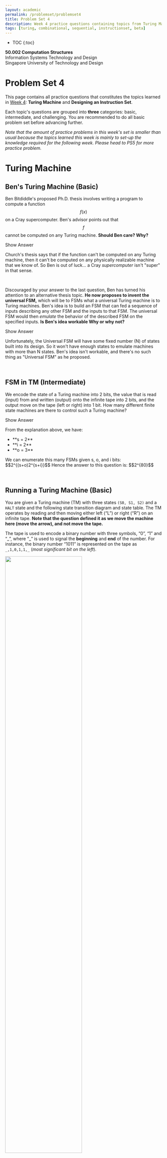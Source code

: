 ```yaml
---
layout: academic
permalink: /problemset/problemset4
title: Problem Set 4
description: Week 4 practice questions containing topics from Turing Machine and ISA
tags: [turing, combinational, sequential, instructionset, beta]
---
```



* TOC
{:toc}

**50.002 Computation Structures**
<br>
Information Systems Technology and Design
<br>
Singapore University of Technology and Design

# Problem Set 4

This page contains all practice questions that constitutes the topics learned in <ins>Week 4</ins>:  **Turing Machine** and **Designing an Instruction Set**. 

Each topic's questions are grouped into **three** categories: basic, intermediate, and challenging. You are recommended to do all basic problem set before advancing further. 

*Note that the amount of practice problems in this week's set is smaller than usual because the topics learned this week is mainly to set-up the knowledge required for the following week. Please head to PS5 for more practice problem.* 


# Turing Machine

## Ben's Turing Machine (Basic)

  
Ben Bitdiddle's proposed Ph.D. thesis involves writing a program to compute a function $$f(x)$$ on a Cray supercomputer. Ben's advisor points out that $$f$$ cannot be computed on any Turing machine. **Should Ben care? Why?**


<div cursor="pointer" class="collapsible">Show Answer</div><div class="content_answer"><p>
Church's thesis says that if the function can't be computed on any Turing machine, then it can't be computed on any physically realizable machine that we know of. So Ben is out of luck... a Cray <i>supercomputer</i> isn't "super" in that sense.
</p></div><br>
  
  

Discouraged by your answer to the last question, Ben has turned his attention to an alternative thesis topic. **He now proposes to invent the universal FSM,** which will be to FSMs what a universal Turing machine is to Turing machines. Ben's idea is to build an FSM that can fed a sequence of inputs describing any other FSM and the inputs to that FSM. The universal FSM would then *emulate* the behavior of the described FSM on the specified inputs. **Is Ben's idea workable Why or why not?**



<div cursor="pointer" class="collapsible">Show Answer</div><div class="content_answer"><p>
Unfortunately, the Universal FSM will have some fixed number (N) of states built into its design. So it won't have enough states to emulate machines with more than N states. Ben's idea isn't workable, and there's no such thing as "Universal FSM" as he proposed.
</p></div><br>
  


## FSM in TM (Intermediate)
We encode the state of a Turing machine into 2 bits, the value that is read (input) from and written (output) onto the infinite tape into 2 bits, and the output move on the tape (left or right) into 1 bit. How many different finite state machines are there to control such a Turing machine? 


<div cursor="pointer" class="collapsible">Show Answer</div><div class="content_answer"><p>
From the explanation above, we have:
<ul>
<li> **s = 2**</li>
<li> **i = 2**</li>
<li> **o = 3**</li>
</ul>
We can enumerate this many FSMs given s, o, and i bits: $$2^{(s+o)2^{s+i}}$$ 
Hence the answer to this question is: $$2^{80}$$
</p></div><br>




## Running a Turing Machine (Basic)

You are given a Turing machine (TM) with three states `(S0, S1, S2)` and a `HALT` state and the following state transition diagram and state table. The TM operates by reading and then moving either left (“L”) or right (“R”) on an infinite tape. **Note that the question defined it as we move the machine here (move the arrow), and not move the tape.**

The tape is used to encode a binary number with three symbols, “0”, “1” and “\_”, where “\_” is used to signal the **beginning** and **end** of the number. For instance, the binary number “1011” is represented on the tape as `_,1,0,1,1,_` (*most significant bit on the left*).

<img src="https://dropbox.com/s/4s0rvpzhm6twih9/tmqns.png?raw=1" style="width: 70%;" >


If the tape is in the initial configuration `_,1,0,1,1,_`:
* and the Turing machine starts in **state `S0`**, 
* reading at the tape position of the `0`, 

...what is the state transition sequence that the machine is going to execute (including the start state S0) until it meets a `HALT`?


<div cursor="pointer" class="collapsible">Show Answer</div><div class="content_answer"><p>
Answering this is none other than executing the Turing Machine with the  given tape <code>_,1,0,1,1,_</code> and initial state <code>`S0`</code>, with the machine reading the tape at the <code>0</code>.
<br><br>
The sequences of the states until <code>HALT</code> is met is:
<code>S0, S0, S0, S0, S1, S1, S1, S2, S2, S2, HALT</code>
</p></div><br>

What is the **final configuration** of the tape after the TM has halted and **what does the TM do**?


<div cursor="pointer" class="collapsible">Show Answer</div><div class="content_answer"><p>
The final tape configuration is: <code>_,1,1,0,0,_</code>  It is obvious that the TM adds <code>1</code> to the input number.
</p></div><br>

## Edge Detector Machine (Intermediate)

The figure below shows a particular tape state *before* and *after* a Turing Machine that does *edge detection* is executed for 12 steps (12 clock cycles). 

Indicate **which of the following Turing Machine specification** [A], [B], [C], [D], [E] shown below is/are able to produce the "after" tape state *in exactly 12 cycles.

<img src="https://dropbox.com/s/isangqp3fexcao5/edgeDetectorTM.png?raw=1" style="width: 70%;" >

* **Specification 1**: 
	$$\begin{matrix}
	S_i & \text{Input} & S_{i+1} & \text{Output} & \text{Move Tape}\\
	\hline
	S_0 & 0 & S_0 & 0 & L\\
	S_0 & 1 & S_1 & 1 & L\\
	S_1 & 0 & S_0 & 0 & L\\
	S_1 & 1 & S_2 & 0 & L\\
	S_2 & 0 & S_0 & 0 & L\\
	S_2 & 1 & S_2 & 0 & L\\
	\hline
	\end{matrix}$$<br><br>

* **Specification 2**: 
	$$\begin{matrix}
	S_i & \text{Input} & S_{i+1} & \text{Output} & \text{Move Tape}\\
	\hline
	S_0 & 0 & S_0 & 0 & L\\
	S_0 & 1 & S_1 & 1 & L\\
	S_1 & 0 & S_0 & 0 & L\\
	S_1 & 1 & S_1 & 1 & L\\
	\hline
	\end{matrix}$$<br><br>

* **Specification 3**: 
	$$\begin{matrix}
	S_i & \text{Input} & S_{i+1} & \text{Output} & \text{Move Tape}\\
	\hline
	S_0 & 0 & S_0 & 0 & L\\
	S_0 & 1 & S_1 & 1 & L\\
	S_1 & 0 & S_0 & 0 & L\\
	S_1 & 1 & S_1 & 0 & L\\
	\hline
	\end{matrix}$$<br><br>

* **Specification 4**: 
	$$\begin{matrix}
	S_i & \text{Input} & S_{i+1} & \text{Output} & \text{Move Tape}\\
	\hline
	S_0 & 0 & S_0 & 0 & L\\
	S_0 & 1 & S_1 & 1 & L\\
	S_1 & 0 & S_0 & 0 & L\\
	S_1 & 1 & S_2 & 1 & L\\
	S_2 & 0 & S_0 & 0 & L\\
	S_2 & 1 & S_2 & 1 & L\\
	\hline
	\end{matrix}$$<br><br>

* **Specification 5**: 
	$$\begin{matrix}
	S_i & \text{Input} & S_{i+1} & \text{Output} & \text{Move Tape}\\
	\hline
	S_0 & 0 & S_0 & 0 & L\\
	S_0 & 1 & S_1 & 1 & R\\
	S_1 & 0 & S_0 & 0 & L\\
	S_1 & 1 & S_2 & 0 & R\\
	S_2 & 0 & S_0 & 0 & L\\
	S_2 & 1 & S_2 & 0 & R\\
	\hline
	\end{matrix}$$<br><br>


<div cursor="pointer" class="collapsible">Show Answer</div><div class="content_answer"><p>
<strong>Specification 1</strong> and <strong>Specification 3</strong> produces the same output tape as shown above, given the initial tape content and the Turing Machine's start state (and location). We can run the machine five times with each specifications to obtain the answer, but the faster way is to observe them based on the functionality:
<ul>
<li> To detect an edge, there's no need to "re-read" previous input. Therefore <strong>Specification 5</strong> is definitely wrong (we only need to move the tape in one direction). </li>
<li> We only output <code>1</code> once on the occurence of an edge, so the specification shall not output too many <code>1</code>s. You can then start to suspect whether <strong>Specification 2</strong> and <strong>4</strong> are true, and quickly eliminate them from the pool of possible answers.  </li>
</ul>
</p></div><br>


# Designing an Instruction Set

## CPU Trivia (Basic)

1. How much memory can a 32-bit von Neumann machine have? *Explain your answer.*

	<div cursor="pointer" class="collapsible">Show Answer</div><div class="content_answer"><p>
	$$2^{32}$$ <strong>bytes</strong> because each address is also 32 bits long in a 32-bit von Neumann machine.
	</p></div><br>

2. Can a CPU have as many registers as possible, in theory?


	<div cursor="pointer" class="collapsible">Show Answer</div><div class="content_answer"><p>
	<strong>No</strong>. <i>Addresses</i> for each register involved in the instruction must be encoded <i>within the instruction</i>, i.e: 5 bits for 32 registers. An instruction is 32 bits long for Beta architecture, so having too many registers will make encoding infeasible.
	</p></div><br>

3. In Theory, which machine is least powerful but sufficient to compute each of the following functions? Choose for the four following possible choices ranked by its level of "powerfullness":  
	* Turing Machine (most powerful)
	* FSM
	* Combinational Logic (least powerful)
	* Uncomputable	
	
	<br>
	The functions in question are:
	* **Function 1:** A processor that executes Beta instruction set
	
	* **Function 2:** A device which takes as input the digits of a binary integer from left to right, and output 1 if the number entered so far is divisible by 6, and 0 otherwise. 
	
	* **Function 3:** A device that takes a sequence of binary digits, one each milisecond clock period, and output `1` if the sequence so far contains more `1`s than `0`s. 
	
	* **Function 4:** A device that takes as input an integer `n` between 0 and 20, and outputs the closing price of Apple Stock on the `n`$$^{th}$$ trading day of year 2019 (to the nearest whole dollar)

	<div cursor="pointer" class="collapsible">Show Answer</div><div class="content_answer"><p>
	<strong>Function 1:</strong> FSM
	<br>
	<strong>Function 2:</strong> FSM
	<br>
	<strong>Function 3:</strong>  Turing Machine
	<br>
	<strong>Function 4:</strong> Combinational Logic
	</p></div><br>


## Memory Addressing (Basic)


1. How many bits of addresses are required at minimum to address the following chunk of data, assuming that they are **byte** addressable? 

```cpp
0000 0100 0000 0011 0000 0010 0000 0001
1111 1111 0000 0000 1111 1111 0000 0000
1010 1010 0011 1100 0101 0011 0011 0000 
0000 0011 0010 1100 0101 1100 1100 0001
0000 0000 0000 0000 0000 1100 1100 0001
```
	

<div  cursor="pointer"  class="collapsible">Show Answer</div>  <div  class="content_answer"><p>

There are 20 bytes in the data above. We need at least $$\lceil\log_2(20)\rceil$$ which results to at least <strong>5 bits for addressing.</strong>
</p></div>
